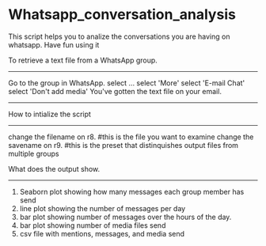 # Whatsapp_conversation_analysis
This script helps you to analize the conversations you are having on whatsapp. Have fun using it

To retrieve a text file from a WhatsApp group.
*******************************************************
Go to the group in WhatsApp.
select ... 
select 'More'
select 'E-mail Chat'
select 'Don't add media'
You've gotten the text file on your email.

*******************************************************

How to intialize the script
*******************************************************
change the filename on r8. #this is the file you want to examine
change the savename on r9. #this is the preset that distinquishes output files from multiple groups



What does the output show.
*******************************************************
1. Seaborn plot showing how many messages each group member has send
2. line plot showing the number of messages per day
3. bar plot showing number of messages over the hours of the day.
4. bar  plot showing number of media files send
5. csv file with mentions, messages, and media send
